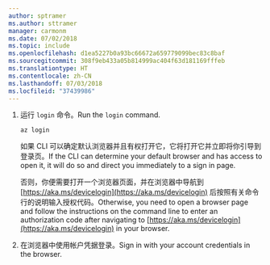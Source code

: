 ```yaml
---
author: sptramer
ms.author: sttramer
manager: carmonm
ms.date: 07/02/2018
ms.topic: include
ms.openlocfilehash: d1ea5227b0a93bc66672a659779099bec83c8baf
ms.sourcegitcommit: 308f9eb433a05b814999ac404f63d181169fffeb
ms.translationtype: HT
ms.contentlocale: zh-CN
ms.lasthandoff: 07/03/2018
ms.locfileid: "37439986"
---
```

1. <span data-ttu-id="2e1a0-101">运行 `login` 命令。</span><span class="sxs-lookup"><span data-stu-id="2e1a0-101">Run the `login` command.</span></span>

    ```azurecli-interactive
    az login
    ```

    <span data-ttu-id="2e1a0-102">如果 CLI 可以确定默认浏览器并且有权打开它，它将打开它并立即将你引导到登录页。</span><span class="sxs-lookup"><span data-stu-id="2e1a0-102">If the CLI can determine your default browser and has access to open it, it will do so and direct you  immediately to a sign in page.</span></span>

    <span data-ttu-id="2e1a0-103">否则，你便需要打开一个浏览器页面，并在浏览器中导航到 [https://aka.ms/devicelogin](https://aka.ms/devicelogin) 后按照有关命令行的说明输入授权代码。</span><span class="sxs-lookup"><span data-stu-id="2e1a0-103">Otherwise, you need to open a browser page and follow the instructions on the command line to enter an  authorization code after navigating to [https://aka.ms/devicelogin](https://aka.ms/devicelogin) in your browser.</span></span>

2. <span data-ttu-id="2e1a0-104">在浏览器中使用帐户凭据登录。</span><span class="sxs-lookup"><span data-stu-id="2e1a0-104">Sign in with your account credentials in the browser.</span></span>